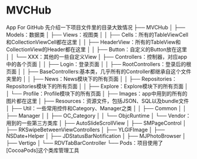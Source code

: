# MVCHub
App For GitHub
先介绍一下项目文件里的目录大致情况
├── MVCHub
│   ├── Models：数据类
│   ├── Views：视图类
│   │   ├── Cells：所有的TableViewCell和CollectionViewCell都在这里
│   │   ├── HeaderView：所有的TableView和CollectionView的Header都在这里
│   │   ├── Button：自定义的Button放在这里
│   │   └── XXX：其他的一些自定义View
│   ├── Controllers：控制器，对应app中的各个页面
│   │   ├── Login：登录页面
│   │   ├── RootControllers：登录后的根页面
│   │   ├── BaseControllers:基本类，几乎所有的Controller都继承自这个文件夹里的
│   │   ├── News：News模块下的所有页面
│   │   ├── Repositories：Repositories模块下的所有页面
│   │   ├── Explore：Explore模块下的所有页面
│   │   └── Profile：Profile模块下的所有页面
│   ├── Images：app中用到的所有的图片都在这里
│   ├── Resources：资源文件，包括JSON、SQL以及bundle文件
│   ├── Util：一些常用控件和Category、Manager之类
│   │   ├── Common
│   │   ├── Manager
│   │   ├── OC_Category
│   │   └── ObjcRuntime
│   └── Vendor：用到的一些第三方类库
│       ├── AutoSlideScrollView
│       ├── SMPageControl
│       ├── RKSwipeBetweenViewControllers
│       ├── YLGIFImage
│       ├── NSDate+Helper
│       ├── JDStatusBarNotification
│       ├── MJPhotoBrowser
│       ├── Vertigo
│       └── RDVTabBarController
└── Pods：项目使用了[CocoaPods]这个类库管理工具
